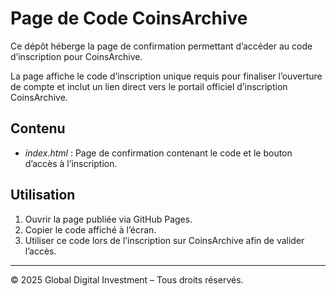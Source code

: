 # Page de Code CoinsArchive

Ce dépôt héberge la page de confirmation permettant d’accéder au code d’inscription pour CoinsArchive.  

La page affiche le code d’inscription unique requis pour finaliser l’ouverture de compte et inclut un lien direct vers le portail officiel d’inscription CoinsArchive.  

## Contenu
- *index.html* : Page de confirmation contenant le code et le bouton d’accès à l’inscription.  

## Utilisation
1. Ouvrir la page publiée via GitHub Pages.  
2. Copier le code affiché à l’écran.  
3. Utiliser ce code lors de l’inscription sur CoinsArchive afin de valider l’accès.  

---
© 2025 Global Digital Investment – Tous droits réservés.
